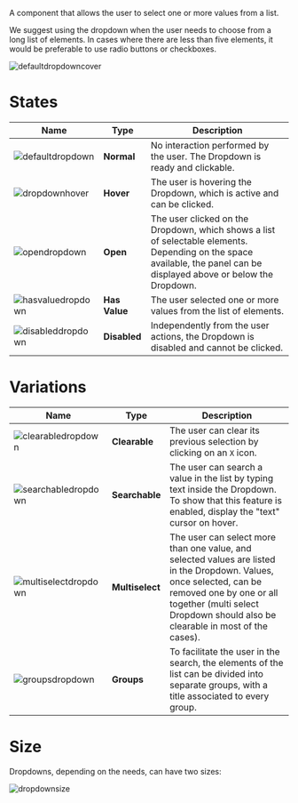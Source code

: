 A component that allows the user to select one or more values from a list.

We suggest using the dropdown when the user needs to choose from a long list of elements. In cases where there are less than five elements, it would be preferable to use radio buttons or checkboxes.

![defaultdropdowncover](https://user-images.githubusercontent.com/10867086/35731278-40952d0a-0815-11e8-8e2f-556387943587.jpg)

# States

| Name                                                                                                                      | Type          | Description                                                                                                                                                            |
| ------------------------------------------------------------------------------------------------------------------------- | ------------- | ---------------------------------------------------------------------------------------------------------------------------------------------------------------------- |
| ![defaultdropdown](https://user-images.githubusercontent.com/10867086/35731368-97af8478-0815-11e8-9389-2f328cfbf89f.jpg)  | **Normal**    | No interaction performed by the user. The Dropdown is ready and clickable.                                                                                             |
| ![dropdownhover](https://user-images.githubusercontent.com/10867086/35731426-c8b22c2e-0815-11e8-8dd5-9c93f7c5bf4f.jpg)    | **Hover**     | The user is hovering the Dropdown, which is active and can be clicked.                                                                                                 |
| ![opendropdown](https://user-images.githubusercontent.com/10867086/35731466-eb3aaba4-0815-11e8-9018-3e9bc4842746.jpg)     | **Open**      | The user clicked on the Dropdown, which shows a list of selectable elements. Depending on the space available, the panel can be displayed above or below the Dropdown. |
| ![hasvaluedropdown](https://user-images.githubusercontent.com/10867086/35731797-5835f0b4-0817-11e8-8798-f7c45f07e628.jpg) | **Has Value** | The user selected one or more values from the list of elements.                                                                                                        |
| ![disableddropdown](https://user-images.githubusercontent.com/10867086/35731836-805ba91c-0817-11e8-89e1-7443bf088206.jpg) | **Disabled**  | Independently from the user actions, the Dropdown is disabled and cannot be clicked.                                                                                   |

# Variations

| Name                                                                                                                         | Type            | Description                                                                                                                                                                                                                      |
| ---------------------------------------------------------------------------------------------------------------------------- | --------------- | -------------------------------------------------------------------------------------------------------------------------------------------------------------------------------------------------------------------------------- |
| ![clearabledropdown](https://user-images.githubusercontent.com/10867086/35732083-701b0b6e-0818-11e8-9625-7c1512284cc5.jpg)   | **Clearable**   | The user can clear its previous selection by clicking on an `X` icon.                                                                                                                                                            |
| ![searchabledropdown](https://user-images.githubusercontent.com/10867086/35732084-73f5663a-0818-11e8-8a7b-06cba30bb06e.jpg)  | **Searchable**  | The user can search a value in the list by typing text inside the Dropdown. To show that this feature is enabled, display the "text" cursor on hover.                                                                            |
| ![multiselectdropdown](https://user-images.githubusercontent.com/10867086/35732088-772ed2a0-0818-11e8-885a-9397d13e484a.jpg) | **Multiselect** | The user can select more than one value, and selected values are listed in the Dropdown. Values, once selected, can be removed one by one or all together (multi select Dropdown should also be clearable in most of the cases). |
| ![groupsdropdown](https://user-images.githubusercontent.com/10867086/35732097-7ea6a51c-0818-11e8-99cd-f9119eaba44e.jpg)      | **Groups**      | To facilitate the user in the search, the elements of the list can be divided into separate groups, with a title associated to every group.                                                                                      |

# Size

Dropdowns, depending on the needs, can have two sizes:

![dropdownsize](https://user-images.githubusercontent.com/10867086/35732225-f0ddff18-0818-11e8-8ec8-e981248e0fba.jpg)
